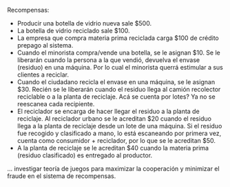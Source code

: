 Recompensas:

- Producir una botella de vidrio nueva sale $500.
- La botella de vidrio reciclado sale $100.
- La empresa que compra materia prima reciclada carga $100 de crédito prepago al sistema.
- Cuando el minorista compra/vende una botella, se le asignan $10. Se le liberarán cuando la persona a la que vendió, devuelva el envase (residuo) en una máquina. Por lo cual el minorista querrá estimular a sus clientes a reciclar.
- Cuando el ciudadano recicla el envase en una máquina, se le asignan $30. Recién se le liberarán cuando el residuo llega al camión recolector reciclable o a la planta de reciclaje. Acá se cuenta por lotes? Ya no se reescanea cada recipiente.
- El reciclador se encarga de hacer llegar el residuo a la planta de reciclaje. Al reciclador urbano se le acreditan $20 cuando el residuo llega a la planta de reciclaje desde un lote de una máquina. Si el residuo fue recogido y clasificado a mano, lo está escaneando por primera vez, cuenta como consumidor + reciclador, por lo que se le acreditan $50.
- A la planta de reciclaje se le acreditan $40 cuando la materia prima (residuo clasificado) es entregado al productor.

... investigar teoría de juegos para maximizar la cooperación y minimizar el fraude en el sistema de recompensas.
